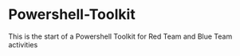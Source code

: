 # Powershell-Toolkit
This is the start of a Powershell Toolkit for Red Team and Blue Team activities
